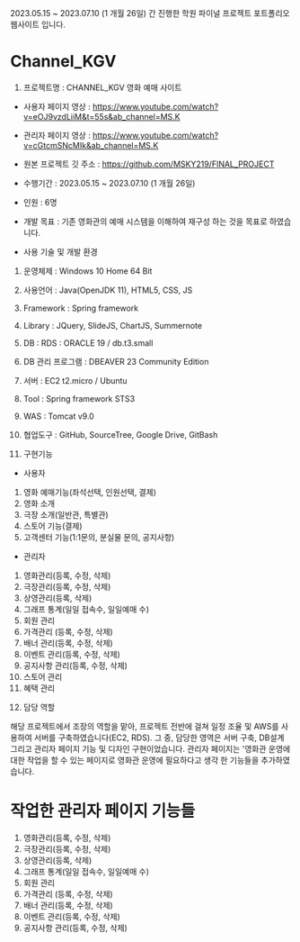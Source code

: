 2023.05.15 ~ 2023.07.10 (1 개월 26일) 간 진행한 학원 파이널 프로젝트 포트폴리오 웹사이트 입니다.
# Channel_KGV

1) 프로젝트명 : CHANNEL_KGV 영화 예매 사이트
- 사용자 페이지 영상 : https://www.youtube.com/watch?v=eOJ9vzdLiiM&t=55s&ab_channel=MS.K
- 관리자 페이지 영상 : https://www.youtube.com/watch?v=cGtcmSNcMIk&ab_channel=MS.K
- 원본 프로젝트 깃 주소 : https://github.com/MSKY219/FINAL_PROJECT

- 수행기간 : 2023.05.15 ~ 2023.07.10 (1 개월 26일)

- 인원 : 6명

- 개발 목표 : 기존 영화관의 예매 시스템을 이해하여 재구성 하는 것을 목표로 하였습니다.

- 사용 기술 및 개발 환경
1) 운영체제 : Windows 10 Home 64 Bit

2) 사용언어 : Java(OpenJDK 11), HTML5, CSS, JS

3) Framework : Spring framework

4) Library : JQuery, SlideJS, ChartJS, Summernote

5) DB : RDS : ORACLE 19 / db.t3.small

6) DB 관리 프로그램 : DBEAVER 23 Community Edition

7) 서버 : EC2 t2.micro / Ubuntu

8) Tool : Spring framework STS3

9) WAS : Tomcat v9.0

10) 협업도구 : GitHub, SourceTree, Google Drive, GitBash

11) 구현기능
- 사용자
1. 영화 예매기능(좌석선택, 인원선택, 결제)
2. 영화 소개
3. 극장 소개(일반관, 특별관)
4. 스토어 기능(결제)
5. 고객센터 기능(1:1문의, 분실물 문의, 공지사항)

- 관리자
1. 영화관리(등록, 수정, 삭제)
2. 극장관리(등록, 수정, 삭제)
3. 상영관리(등록, 삭제)
4. 그래프 통계(일일 접속수, 일일예매 수)
5. 회원 관리
6. 가격관리 (등록, 수정, 삭제)
7. 배너 관리(등록, 수정, 삭제)
8. 이벤트 관리(등록, 수정, 삭제)
9. 공지사항 관리(등록, 수정, 삭제)
10. 스토어 관리
11. 혜택 관리

12) 담당 역할
    
해당 프로젝트에서 조장의 역할을 맡아, 프로젝트 전반에 걸쳐 일정 조율 및 AWS를 사용하여 서버를 구축하였습니다(EC2, RDS).
그 중, 담당한 영역은 서버 구축, DB설계 그리고 관리자 페이지 기능 및 디자인 구현이었습니다.
관리자 페이지는 '영화관 운영에 대한 작업을 할 수 있는 페이지로 영화관 운영에 필요하다고 생각 한 기능들을 추가하였습니다.

# 작업한 관리자 페이지 기능들
1. 영화관리(등록, 수정, 삭제)
2. 극장관리(등록, 수정, 삭제)
3. 상영관리(등록, 삭제)
4. 그래프 통계(일일 접속수, 일일예매 수)
5. 회원 관리
6. 가격관리 (등록, 수정, 삭제)
7. 배너 관리(등록, 수정, 삭제)
8. 이벤트 관리(등록, 수정, 삭제)
9. 공지사항 관리(등록, 수정, 삭제)
